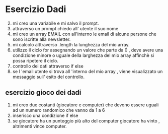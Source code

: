 # Esercizio Dadi
2. mi creo una variabile e mi salvo il prompt.
1. attraverso un prompt chiedo all' utente il suo nome
3. mi creo un array EMAIL con all'interno le email di alcune persone che sono iscritte alla newsletter.
4. mi calcolo alttraverso .length la lunghezza del mio array.
5. utilizzo il ciclo for assegnando un valore che parte da 0  , deve avere una condizione minore o uguale  della larghezza del mio array affinchè si possa ripetere il ciclo.
6. controllo dei dati attraverso if else 
7. se l 'email utente si trova all 'interno del mio array , viene  visualizzato un messaggio sull' esito del controllo. 

## esercizio  gioco dei dadi 

1. mi creo due costanti (giocatore e computer) che devono essere uguali ad un numero randomico che vanno da 1 a 6 
3. inserisco una condizione if else 
4. se giocatore ha un punteggio più alto del  computer giocatore ha vinto , altrimenti vince computer.

